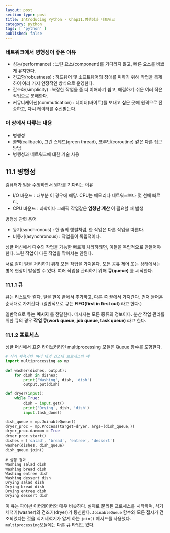 ```yaml
---
layout: post
section-type: post
title: Introducing Python - Chap11.병행성과 네트워크
category: python
tags: [ 'python' ]
published: false
---
```


### 네트워크에서 병행성이 좋은 이유

- 성능(performance) : 느린 요소(component)를 기다리지 않고, 빠른 요소를 바쁘게 유지한다.
- 견고함(robustness) : 하드웨어 및 소프트웨어의 장애를 피하기 위해 작업을 복제하여 여러 가지 안정적인 방식으로 운영한다.
- 간소화(simplicity) : 복잡한 작업을 좀 더 이해하기 쉽고, 해결하기 쉬운 여러 작은 작업으로 분해한다.
- 커뮤니케이션(commutication) : 데이터(바이트)를 보내고 싶은 곳에 원격으로 전송하고, 다시 테이터를 수신받는다.

### 이 장에서 다루는 내용

- 병행성
- 콜백(callback), 그린 스레드(green thread), 코루틴(coroutine) 같은 다른 접근 방법
- 병행성과 네트워크에 대한 기술 사용

## 11.1 병행성

컴퓨터가 일을 수행하면서 뭔가를 기다리는 이유

- I/O 바운드 : 대부분 이 경우에 해당. CPU는 메모리나 네트워크보다 몇 천배 빠르다.
- CPU 바운드 : 과학이나 그래픽 작업같은 **엄청난 계산** 이 필요할 때 발생

병행성 관련 용어

- 동기(synchronous) : 한 줄의 행렬처럼, 한 작업은 다른 작업을 따른다.
- 비동기(asynchronous) : 작업들이 독립적이다.

싱글 머신에서 다수의 작업을 가능한 빠르게 처리하려면, 이들을 독립적으로 만들어야 한다. 느린 작업이 다른 작업을 막아서는 안된다.  

서로 같이 일을 처리하기 위해 모든 작업을 가져온다. 모든 공유 제어 또는 상태에서는 병목 현상이 발생할 수 있다. 여러 작업을 관리하기 위해 **큐(queue)** 를 시작한다.

### 11.1.1 큐

큐는 리스트와 같다. 일을 한쪽 끝에서 추가하고, 다른 쪽 끝에서 가져간다. 먼저 들어온 순서대로 가져간다. (일반적으로 큐는 **FIFO(first in first out)** 라고 한다.)  

일반적으로 큐는 **메시지** 를 전달한다. 메시지는 모든 종류의 정보이다. 분산 작업 관리를 위한 큐의 경우 **작업 큐(work queue, job queue, task queue)** 라고 한다.

### 11.1.2 프로세스
싱글 머신에서 표준 라이브러리인 multiprocessing 모듈은 Queue 함수를 포함한다.

```Python
# 식기 세척기와 여러 대의 건조대 프로세스의 예
import multiprocessing as mp

def washer(dishes, output):
    for dish in dishes:
        print('Washing', dish, 'dish')
        output.put(dish)

def dryer(input):
    while True:
        dish = input.get()
        print('Drying', dish, 'dish')
        input.task_done()

dish_queue = mp.JoinableQueue()
dryer_proc = mp.Process(target=dryer, args=(dish_queue,))
dryer_proc.daemon = True
dryer_proc.start()
dishes = ['salad', 'bread', 'entree', 'dessert']
washer(dishes, dish_queue)
dish_queue.join()
```

```
# 실행 결과
Washing salad dish
Washing bread dish
Washing entree dish
Washing dessert dish
Drying salad dish
Drying bread dish
Drying entree dish
Drying dessert dish
```

이 큐는 파이썬 이터레이터와 매우 비슷하다. 실제로 분리된 프로세스를 시작하며, 식기세척기(washer)와 건조기(dryer)가 통신한다. `JoinableQueue` 함수와 모든 접시가 건조되었다는 것을 식기세척기가 알게 하는 `join()` 메서드를 사용했다. `multiprocessing`모듈에는 다른 큐 타입도 있다.

